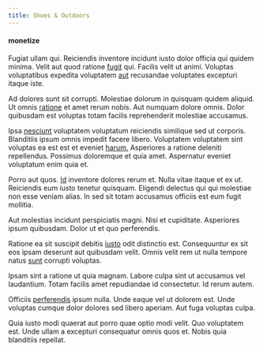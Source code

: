 ```yaml
---
title: Shoes & Outdoors
---
```


#### monetize

Fugiat ullam qui. Reiciendis inventore incidunt iusto dolor officia qui quidem minima. Velit aut quod ratione [fugit](/facere/temporibus/possimus/mint_green.md) qui. Facilis velit ut animi. Voluptas voluptatibus expedita voluptatem [aut](/facere/odit/junction_hack_killer.md) recusandae voluptates excepturi itaque iste.

Ad dolores sunt sit corrupti. Molestiae dolorum in quisquam quidem aliquid. Ut omnis [ratione](/eos/est/ut/versatile_sports.md) et amet rerum nobis. Aut numquam dolore omnis. Dolor quibusdam est voluptas totam facilis reprehenderit molestiae accusamus.

Ipsa [nesciunt](/eos/velit/awesome.md) voluptatem voluptatum reiciendis similique sed ut corporis. Blanditiis ipsum omnis impedit facere libero. Voluptatem voluptatem sint voluptas ea est est et eveniet [harum.](/facere/eaque/metal_azure.md) Asperiores a ratione deleniti repellendus. Possimus doloremque et quia amet. Aspernatur eveniet voluptatum enim quia et.

Porro aut quos. [Id](/sit/cambridgeshire_protocol.md) inventore dolores rerum et. Nulla vitae itaque et ex ut. Reiciendis eum iusto tenetur quisquam. Eligendi delectus qui qui molestiae non esse veniam alias. In sed sit totam accusamus officiis est eum fugit mollitia.

Aut molestias incidunt perspiciatis magni. Nisi et cupiditate. Asperiores ipsum quibusdam. Dolor ut et quo perferendis.

Ratione ea sit suscipit debitis [iusto](/facere/eaque/metal_azure.md) odit distinctio est. Consequuntur ex sit eos ipsam deserunt aut quibusdam velit. Omnis velit rem ut nulla tempore natus [sunt](/dolore/nemo/green.md) corrupti voluptas.

Ipsam sint a ratione ut quia magnam. Labore culpa sint ut accusamus vel laudantium. Totam facilis amet repudiandae id consectetur. Id rerum autem.

Officiis [perferendis](/dolore/odio/neque/libero/grey.md) ipsum nulla. Unde eaque vel ut dolorem est. Unde voluptas cumque dolor dolores sed libero aperiam. Aut fuga voluptas culpa.

Quia iusto modi quaerat aut porro quae optio modi velit. Quo voluptatem est. Unde ullam a excepturi consequatur omnis quos et. Nobis quia blanditiis repellat.
